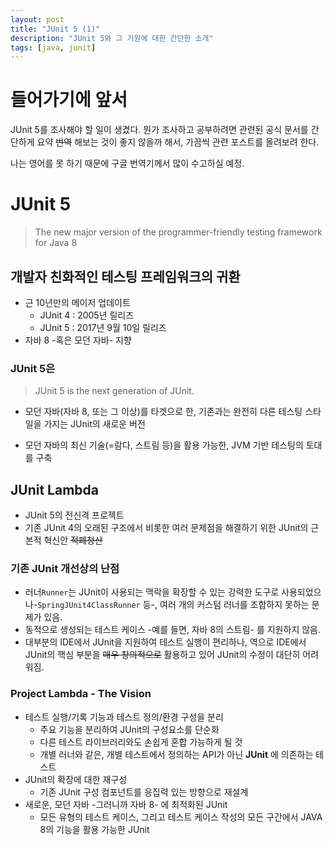 ```yaml
---
layout: post
title: "JUnit 5 (1)"
description: "JUnit 5와 그 기원에 대한 간단한 소개"
tags: [java, junit]
---
```


# 들어가기에 앞서

JUnit 5를 조사해야 할 일이 생겼다. 뭔가 조사하고 공부하려면 관련된 공식 문서를 간단하게 요약 ~~번역~~ 해보는 것이 좋지 않을까 해서, 가끔씩 관련 포스트를 올려보려 한다.

나는 영어를 못 하기 때문에 구글 번역기께서 많이 수고하실 예정.

# JUnit 5
> The new major version of the programmer-friendly testing framework for Java 8

## 개발자 친화적인 테스팅 프레임워크의 귀환
* 근 10년만의 메이저 업데이트
    * JUnit 4 : 2005년 릴리즈
    * JUnit 5 : 2017년 9월 10일 릴리즈
* 자바 8 -혹은 모던 자바- 지향

### JUnit 5은

> JUnit 5 is the next generation of JUnit.

* 모던 자바(자바 8, 또는 그 이상)를 타겟으로 한, 기존과는 완전히 다른 테스팅 스타일을 가지는 JUnit의 새로운 버전

* 모던 자바의 최신 기술(=람다, 스트림 등)을 활용 가능한, JVM 기반 테스팅의 토대를 구축

## JUnit Lambda
* JUnit 5의 전신격 프로젝트
* 기존 JUnit 4의 오래된 구조에서 비롯한 여러 문제점을 해결하기 위한 JUnit의 근본적 혁신안 ~~적폐청산~~

### 기존 JUnit 개선상의 난점
* 러너`Runner`는 JUnit이 사용되는 맥락을 확장할 수 있는 강력한 도구로 사용되었으나-`SpringJUnit4ClassRunner` 등-, 여러 개의 커스텀 러너를 조합하지 못하는 문제가 있음.
* 동적으로 생성되는 테스트 케이스 -예를 들면, 자바 8의 스트림- 를 지원하지 않음.
* 대부분의 IDE에서 JUnit을 지원하여 테스트 실행이 편리하나, 역으로 IDE에서 JUnit의 핵심 부분을 ~~매우 창의적으로~~ 활용하고 있어 JUnit의 수정이 대단히 어려워짐.

### Project Lambda - The Vision
* 테스트 실행/기록 기능과 테스트 정의/환경 구성을 분리
    * 주요 기능을 분리하여 JUnit의 구성요소를 단순화
    * 다른 테스트 라이브러리와도 손쉽게 혼합 가능하게 될 것
    * 개별 러너와 같은, 개별 테스트에서 정의하는 API가 아닌 __JUnit__ 에 의존하는 테스트
* JUnit의 확장에 대한 재구성
    * 기존 JUnit 구성 컴포넌트를 응집력 있는 방향으로 재설계
* 새로운, 모던 자바 -그러니까 자바 8- 에 최적화된 JUnit
    * 모든 유형의 테스트 케이스, 그리고 테스트 케이스 작성의 모든 구간에서 JAVA 8의 기능을 활용 가능한 JUnit